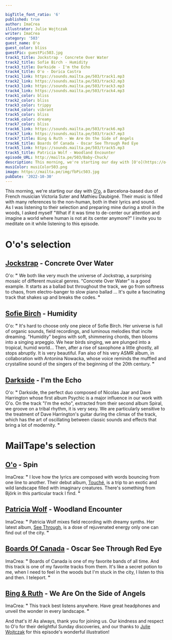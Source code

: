 ```yaml
---

bigTitle_font_ratio: '6'
published: true
author: ImaCrea
illustrator: Julie Wojtczak
writer: ImaCrea
category: '503'
guest_name: O'o
guest_color: bliss
guestPic: guestPic503.jpg
track1_title: Jockstrap - Concrete Over Water
track2_title: Sofie Birch - Humidity
track3_title: Darkside - I'm the Echo
track4_title: O'o - Dorica Castra
track1_link: https://sounds.mailta.pe/503/track1.mp3
track2_link: https://sounds.mailta.pe/503/track2.mp3
track3_link: https://sounds.mailta.pe/503/track3.mp3
track4_link: https://sounds.mailta.pe/503/track4.mp3
track1_color: bliss
track2_color: bliss
track3_color: trippy
track4_color: vibrant
track5_color: bliss
track6_color: dreamy
track7_color: bliss
track6_link: https://sounds.mailta.pe/503/track6.mp3
track7_link: https://sounds.mailta.pe/503/track7.mp3
track7_title: Bing & Ruth - We Are On the Side of Angels
track6_title: Boards Of Canada - Oscar See Through Red Eye
track5_link: https://sounds.mailta.pe/503/track5.mp3
track5_title: Patricia Wolf - Woodland Encounter
episode_URL: http://mailta.pe/503/Baby-Chuck/
description: This morning, we're starting our day with [O'o](https://o-o-music.bandcamp.com), a Barcelona-based duo of French musician Victoria Suter and Mathieu Daubigné. Their music is filled with many references to the non-human, both in their lyrics and sound.
musiColor: musiColor503.png
image: https://mailta.pe/img/fbPic503.jpg
pubDate: '2022-10-30'
---
```

This morning, we're starting our day with [O'o](https://o-o-music.bandcamp.com), a Barcelona-based duo of French musician Victoria Suter and Mathieu Daubigné. Their music is filled with many references to the non-human, both in their lyrics and sound.
<br>
As I was listening to their selection and preparing mine during a stroll in the woods, I asked myself "What if it was time to de-center our attention and imagine a world where human is not at its center anymore?" I invite you to meditate on it while listening to this episode.

# O'o's selection

## [Jockstrap](https://jockstrapmusic.bandcamp.com/album/i-love-you-jennifer-b) - Concrete Over Water
O'o: **"** We both like very much the universe of Jockstrap, a surprising mosaic of different musical genres.
"Concrete Over Water" is a good example. It starts as a ballad but throughout the track, we go from softness to chaos, from electro-banger to slow piano ballad ... It's quite a fascinating track that shakes up and breaks the codes. **"** 

## [Sofie Birch](https://sofiebirch.bandcamp.com/) - Humidity
O'o: **"** It's hard to choose only one piece of Sofie Birch. Her universe is full of organic sounds, field recordings, and luminous melodies that incite dreaming.
"Humidity" begins with soft, shimmering chords, then blooms into a singing arpeggio. We hear birds singing, we are plunged into a tropical, humid world... Then, after a rise of saxophone a little ghostly, all stops abruptly. It is very beautiful.
Fan also of his very ASMR album, in collaboration with Antonina Nowacka, whose voice reminds the muffled and crystalline sound of the singers of the beginning of the 20th century. **"** 

## [Darkside](https://darkside.bandcamp.com) - I'm the Echo
O'o: **"** Darkside, the perfect duo composed of Nicolas Jaar and Dave Harrington whose first album Psychic is a major influence in our work with O'o.
On the track "I'm the echo", extracted from their second album Spiral, we groove on a tribal rhythm, it is very sexy. We are particularly sensitive to the treatment of Dave Harrington's guitar during the climax of the track, which has the art of oscillating between classic sounds and effects that bring a lot of modernity. **"** 

# MailTape's selection

## [O'o](https://o-o-music.bandcamp.com/) - Spin
ImaCrea: **"** I love how the lyrics are composed with words bouncing from one line to another. Their debut album, [Touché](https://o-o-music.bandcamp.com/album/touche-2), is a trip to an exotic and wild landscape filled with imaginary creatures. There's something from Björk in this particular track I find. **"** 

## [Patricia Wolf](https://patriciawolf.bandcamp.com) - Woodland Encounter
ImaCrea: **"** Patricia Wolf mixes field recording with dreamy synths. Her latest album, [See Through](https://patriciawolf.bandcamp.com/album/see-through), is a dose of rejuvenated energy only one can find out of the city. **"** 

## [Boards Of Canada](https://boardsofcanada.bandcamp.com) - Oscar See Through Red Eye
ImaCrea: **"** Boards of Canada is one of my favorite bands of all time. And this track is one of my favorite tracks from them. It's like a secret potion to me, when I need to feel in the woods but I'm stuck in the city, I listen to this and then. I teleport. **"** 

## [Bing & Ruth](https://bingruth.bandcamp.com) - We Are On the Side of Angels
ImaCrea: **"** This track best listens anywhere. Have great headphones and unveil the wonder in every landscape. **"** 

And that's it! As always, thank you for joining us. Our kindness and respect to O'o for their delightful Sunday discoveries, and our thanks to [Julie Wojtczak](https://www.instagram.com/julie_wo/) for this episode's wonderful illustration!
